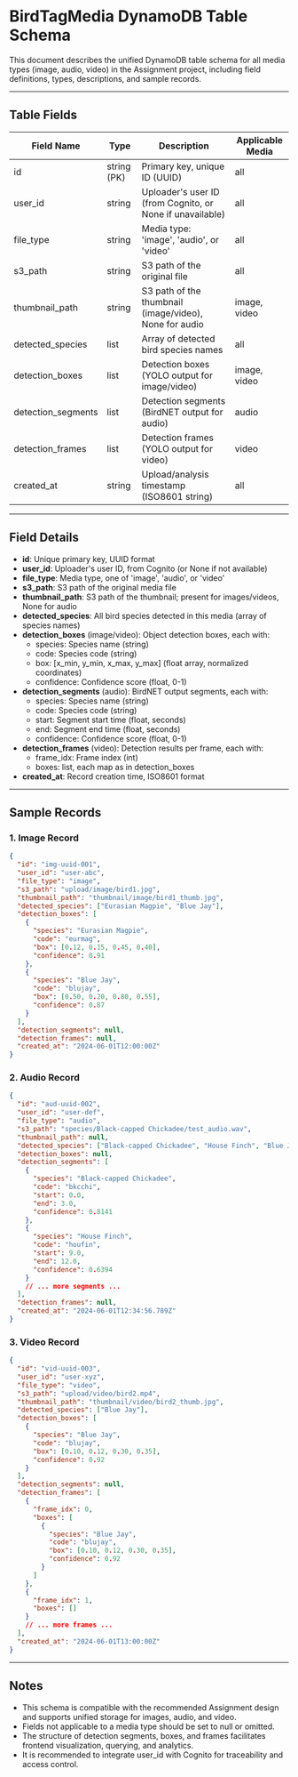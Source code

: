 # BirdTagMedia DynamoDB Table Schema

This document describes the unified DynamoDB table schema for all media types (image, audio, video) in the Assignment project, including field definitions, types, descriptions, and sample records.

---

## Table Fields

| Field Name           | Type           | Description                                              | Applicable Media |
|----------------------|----------------|----------------------------------------------------------|------------------|
| id                   | string (PK)    | Primary key, unique ID (UUID)                            | all              |
| user_id              | string         | Uploader's user ID (from Cognito, or None if unavailable)| all              |
| file_type            | string         | Media type: 'image', 'audio', or 'video'                 | all              |
| s3_path              | string         | S3 path of the original file                             | all              |
| thumbnail_path       | string         | S3 path of the thumbnail (image/video), None for audio   | image, video     |
| detected_species     | list<string>   | Array of detected bird species names                     | all              |
| detection_boxes      | list<map>      | Detection boxes (YOLO output for image/video)            | image, video     |
| detection_segments   | list<map>      | Detection segments (BirdNET output for audio)            | audio            |
| detection_frames     | list<map>      | Detection frames (YOLO output for video)                 | video            |
| created_at           | string         | Upload/analysis timestamp (ISO8601 string)               | all              |

---

## Field Details

- **id**: Unique primary key, UUID format
- **user_id**: Uploader's user ID, from Cognito (or None if not available)
- **file_type**: Media type, one of 'image', 'audio', or 'video'
- **s3_path**: S3 path of the original media file
- **thumbnail_path**: S3 path of the thumbnail; present for images/videos, None for audio
- **detected_species**: All bird species detected in this media (array of species names)
- **detection_boxes** (image/video): Object detection boxes, each with:
  - species: Species name (string)
  - code: Species code (string)
  - box: [x_min, y_min, x_max, y_max] (float array, normalized coordinates)
  - confidence: Confidence score (float, 0-1)
- **detection_segments** (audio): BirdNET output segments, each with:
  - species: Species name (string)
  - code: Species code (string)
  - start: Segment start time (float, seconds)
  - end: Segment end time (float, seconds)
  - confidence: Confidence score (float, 0-1)
- **detection_frames** (video): Detection results per frame, each with:
  - frame_idx: Frame index (int)
  - boxes: list<map>, each map as in detection_boxes
- **created_at**: Record creation time, ISO8601 format

---

## Sample Records

### 1. Image Record
```json
{
  "id": "img-uuid-001",
  "user_id": "user-abc",
  "file_type": "image",
  "s3_path": "upload/image/bird1.jpg",
  "thumbnail_path": "thumbnail/image/bird1_thumb.jpg",
  "detected_species": ["Eurasian Magpie", "Blue Jay"],
  "detection_boxes": [
    {
      "species": "Eurasian Magpie",
      "code": "eurmag",
      "box": [0.12, 0.15, 0.45, 0.40],
      "confidence": 0.91
    },
    {
      "species": "Blue Jay",
      "code": "blujay",
      "box": [0.50, 0.20, 0.80, 0.55],
      "confidence": 0.87
    }
  ],
  "detection_segments": null,
  "detection_frames": null,
  "created_at": "2024-06-01T12:00:00Z"
}
```

### 2. Audio Record
```json
{
  "id": "aud-uuid-002",
  "user_id": "user-def",
  "file_type": "audio",
  "s3_path": "species/Black-capped Chickadee/test_audio.wav",
  "thumbnail_path": null,
  "detected_species": ["Black-capped Chickadee", "House Finch", "Blue Jay"],
  "detection_boxes": null,
  "detection_segments": [
    {
      "species": "Black-capped Chickadee",
      "code": "bkcchi",
      "start": 0.0,
      "end": 3.0,
      "confidence": 0.8141
    },
    {
      "species": "House Finch",
      "code": "houfin",
      "start": 9.0,
      "end": 12.0,
      "confidence": 0.6394
    }
    // ... more segments ...
  ],
  "detection_frames": null,
  "created_at": "2024-06-01T12:34:56.789Z"
}
```

### 3. Video Record
```json
{
  "id": "vid-uuid-003",
  "user_id": "user-xyz",
  "file_type": "video",
  "s3_path": "upload/video/bird2.mp4",
  "thumbnail_path": "thumbnail/video/bird2_thumb.jpg",
  "detected_species": ["Blue Jay"],
  "detection_boxes": [
    {
      "species": "Blue Jay",
      "code": "blujay",
      "box": [0.10, 0.12, 0.30, 0.35],
      "confidence": 0.92
    }
  ],
  "detection_segments": null,
  "detection_frames": [
    {
      "frame_idx": 0,
      "boxes": [
        {
          "species": "Blue Jay",
          "code": "blujay",
          "box": [0.10, 0.12, 0.30, 0.35],
          "confidence": 0.92
        }
      ]
    },
    {
      "frame_idx": 1,
      "boxes": []
    }
    // ... more frames ...
  ],
  "created_at": "2024-06-01T13:00:00Z"
}
```

---

## Notes
- This schema is compatible with the recommended Assignment design and supports unified storage for images, audio, and video.
- Fields not applicable to a media type should be set to null or omitted.
- The structure of detection segments, boxes, and frames facilitates frontend visualization, querying, and analytics.
- It is recommended to integrate user_id with Cognito for traceability and access control. 
